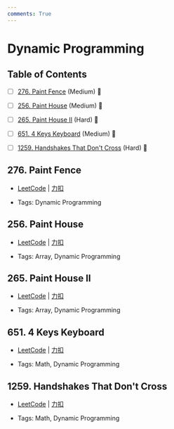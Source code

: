 ```yaml
---
comments: True
---
```


# Dynamic Programming

## Table of Contents

- [ ] [276. Paint Fence](#276-paint-fence) (Medium) 👑
- [ ] [256. Paint House](#256-paint-house) (Medium) 👑
- [ ] [265. Paint House II](#265-paint-house-ii) (Hard) 👑
- [ ] [651. 4 Keys Keyboard](#651-4-keys-keyboard) (Medium) 👑
- [ ] [1259. Handshakes That Don't Cross](#1259-handshakes-that-dont-cross) (Hard) 👑


## 276. Paint Fence

-    [LeetCode](https://leetcode.com/problems/paint-fence/) | [力扣](https://leetcode.cn/problems/paint-fence/)

-   Tags: Dynamic Programming



## 256. Paint House

-    [LeetCode](https://leetcode.com/problems/paint-house/) | [力扣](https://leetcode.cn/problems/paint-house/)

-   Tags: Array, Dynamic Programming



## 265. Paint House II

-    [LeetCode](https://leetcode.com/problems/paint-house-ii/) | [力扣](https://leetcode.cn/problems/paint-house-ii/)

-   Tags: Array, Dynamic Programming



## 651. 4 Keys Keyboard

-    [LeetCode](https://leetcode.com/problems/4-keys-keyboard/) | [力扣](https://leetcode.cn/problems/4-keys-keyboard/)

-   Tags: Math, Dynamic Programming



## 1259. Handshakes That Don't Cross

-    [LeetCode](https://leetcode.com/problems/handshakes-that-dont-cross/) | [力扣](https://leetcode.cn/problems/handshakes-that-dont-cross/)

-   Tags: Math, Dynamic Programming
